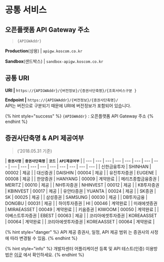 # 공통 서비스

## **오픈플랫폼 API Gateway 주소**
 

> `{APIGWAddr}`

**Production**\(상용\)         \|    `apigw.koscom.co.kr`

**Sandbox**\(샌드박스\)     \|    `sandbox-apigw.koscom.co.kr`



## 공통 URI

**URI                   \|**     `https://{APIGWAddr}/{버전정보}/{증권사단축명}/{조회서비스구분
}`

**Endpoint         \|**      `https://{APIGWAddr}/{버전정보}/{증권사단축명}/`  
                               API는 버전으로 구분되기 때문에 URI에 버전정보가 포함되어 있습니다. 

{% hint style="success" %}
`{APIGWAddr}` :  오픈플랫폼 API Gateway 주소
{% endhint %}



## 증권사단축명 & API 제공여부

> \(’2018.05.31 기준\)

| **`증권사명`**  | **`증권사단축명`**  | **`코드`**  | **`API제공여부`** |
| --- | --- | --- | --- | --- | --- | --- | --- | --- | --- | --- | --- | --- | --- | --- | --- | --- |
| 신한금융투자 | SHINHAN | 00002 | 제공 |
| 대신증권 | DAISHIN | 00004 | 제공 |
| 유진투자증권 | EUGENE | 00008 | 제공 |
| 한양증권 | HANYANG | 00009 | 계약완료 |
| 메리츠종합금융증권 | MERITZ | 00010 | 제공 |
| NH투자증권 | NHINVEST | 00012 | 제공 |
| KB투자증권 | KBINVEST | 00017 | 제공 |
| 유안타증권 | YUANTA | 00024 | 제공 |
| SK증권 | SK | 00025 | 제공 |
| 삼성증권 | SAMSUNG | 00030 | 제공 |
| DB투자금융 | DONGBU | 00031 | 제공 |
| 하이투자증권 | HI | 00046 | 계약완료 |
| 미래에셋증권 | MIRAEASSET | 00049 | 계약완료 |
| 키움증권 | KIWOOM | 00050 | 계약완료 |
| 이베스트투자증권 | EBEST | 00063 | 제공 |
| 코리아에셋투자증권 | KOREAASSET | 00064	 | 계약완료 |
| 코리아에셋투자증권 | KOREAASSET | 00064	 | 계약완료 |

{% hint style="danger" %}
 API 제공 증권사,  일정,  API 제공 범위 는 증권사의 사정에 따라 변경될 수 있음.
{% endhint %}

{% hint style="info" %}
개발자센터  어플리케이션 등록  및  API 테스트\(인증\)  이용방법은 [이곳](https://koscom.gitbook.io/open-api/undefined-4/undefined-2) 에서 확인하세요.
{% endhint %}




